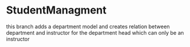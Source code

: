 # StudentManagment

this branch adds a department model and creates relation between department and instructor for the department head which can only be an instructor